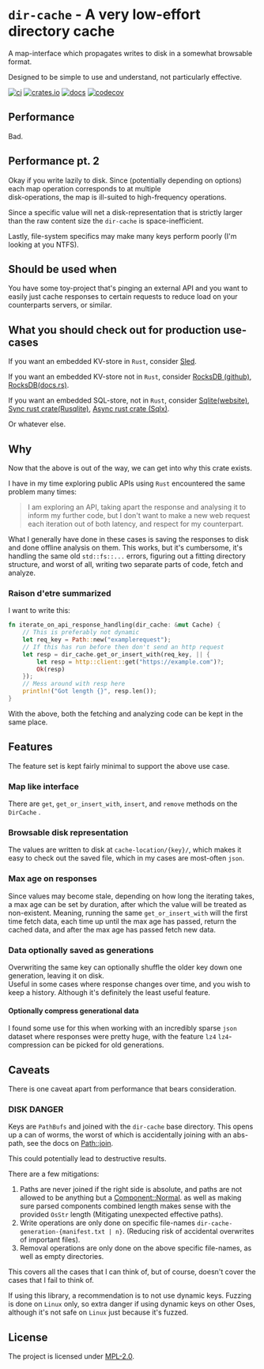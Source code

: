 # `dir-cache` - A very low-effort directory cache

A map-interface which propagates writes to disk 
in a somewhat browsable format.

Designed to be simple to use and understand, 
not particularly effective.

[![ci](https://github.com/MarcusGrass/dir-cache/actions/workflows/main.yml/badge.svg?branch=main)](https://github.com/MarcusGrass/dir-cache/actions/workflows/main.yml)
[![crates.io](https://img.shields.io/crates/v/dir-cache)](https://crates.io/crates/dir-cache)
[![docs](https://docs.rs/dir-cache/badge.svg)](https://docs.rs/dir-cache)
[![codecov](https://codecov.io/gh/MarcusGrass/dir-cache/graph/badge.svg?token=IHKY1G2ARV)](https://codecov.io/gh/MarcusGrass/dir-cache)

## Performance

Bad.

## Performance pt. 2

Okay if you write lazily to disk. 
Since (potentially depending on options) each map operation corresponds to at multiple  
disk-operations, the map is ill-suited to high-frequency operations.  

Since a specific value will net a disk-representation that is strictly larger than the raw content size the `dir-cache` is space-inefficient.

Lastly, file-system specifics may make many keys perform poorly (I'm looking at you NTFS).

## Should be used when

You have some toy-project that's pinging an external 
API and you want to easily just cache responses to certain requests
to reduce load on your counterparts servers, or similar.  

## What you should check out for production use-cases

If you want an embedded KV-store in `Rust`, consider [Sled](https://docs.rs/sled/latest/sled/).

If you want an embedded KV-store not in `Rust`, consider [RocksDB (github)](https://github.com/facebook/rocksdb), 
[RocksDB(docs.rs)](https://docs.rs/rocksdb/latest/rocksdb/).

If you want an embedded SQL-store, not in `Rust`, consider [Sqlite(website)](https://www.sqlite.org/index.html), 
[Sync rust crate(Rusqlite)](https://crates.io/crates/rusqlite), [Async rust crate (Sqlx)](https://crates.io/crates/sqlx).

Or whatever else.

## Why

Now that the above is out of the way, we can get into why this crate exists.  

I have in my time exploring public APIs using `Rust` encountered the same problem many times:
>I am exploring an API, taking apart the response and analysing it to inform my further code, but I don't want to 
make a new web request each iteration out of both latency, and respect for my counterpart. 

What I generally have done in these cases is saving the responses to disk and done offline analysis on them. 
This works, but it's cumbersome, it's handling the same old `std::fs::...` errors, figuring out a fitting directory 
structure, and worst of all, writing two separate parts of code, fetch and analyze.

### Raison d'etre summarized

I want to write this:

```Rust
fn iterate_on_api_response_handling(dir_cache: &mut Cache) {
    // This is preferably not dynamic
    let req_key = Path::new("examplerequest");
    // If this has run before then don't send an http request
    let resp = dir_cache.get_or_insert_with(req_key, || {
        let resp = http::client::get("https://example.com")?;
        Ok(resp)
    });
    // Mess around with resp here
    println!("Got length {}", resp.len());
}
```

With the above, both the fetching and analyzing code can be kept in the same place.

## Features

The feature set is kept fairly minimal to support the above use case.

### Map like interface

There are `get`, `get_or_insert_with`, `insert`, and `remove` methods on the `DirCache` .

### Browsable disk representation

The values are written to disk at `cache-location/{key}/`, which makes it easy to check out the saved 
file, which in my cases are most-often `json`.

### Max age on responses

Since values may become stale, depending on how long the iterating takes, a max age can be set by duration, 
after which the value will be treated as non-existent. Meaning, running the same `get_or_insert_with` will 
the first time fetch data, each time up until the max age has passed, return the cached data, and after the 
max age has passed fetch new data.

### Data optionally saved as generations

Overwriting the same key can optionally shuffle the older key down one generation, leaving it on disk.  
Useful in some cases where response changes over time, and you wish to keep a history. 
Although it's definitely the least useful feature.

#### Optionally compress generational data

I found some use for this when working with an incredibly sparse `json` dataset where responses were pretty huge, 
with the feature `lz4` `lz4`-compression can be picked for old generations.


## Caveats

There is one caveat apart from performance that bears consideration.

### DISK DANGER

Keys are `PathBufs` and joined with the `dir-cache` base directory. This opens up a can of worms, 
the worst of which is accidentally joining with an abs-path, see the docs on [Path::join](https://doc.rust-lang.org/std/path/struct.Path.html#method.join).

This could potentially lead to destructive results.

There are a few mitigations:

1. Paths are never joined if the right side is absolute, and paths are not allowed to be anything but a [Component::Normal](https://doc.rust-lang.org/std/path/enum.Component.html).
as well as making sure parsed components combined length makes sense with the provided `OsStr` length (Mitigating unexpected effective paths).  
2. Write operations are only done on specific file-names `dir-cache-generation-{manifest.txt | n}`. (Reducing risk of accidental overwrites of important files).  
3. Removal operations are only done on the above specific file-names, as well as empty directories.  

This covers all the cases that I can think of, but of course, doesn't cover the cases that I fail to think of.

If using this library, a recommendation is to not use dynamic keys. 
Fuzzing is done on `Linux` only, so extra danger if using dynamic keys on other Oses, although it's not safe 
on `Linux` just because it's fuzzed.


## License

The project is licensed under [MPL-2.0](LICENSE).  
